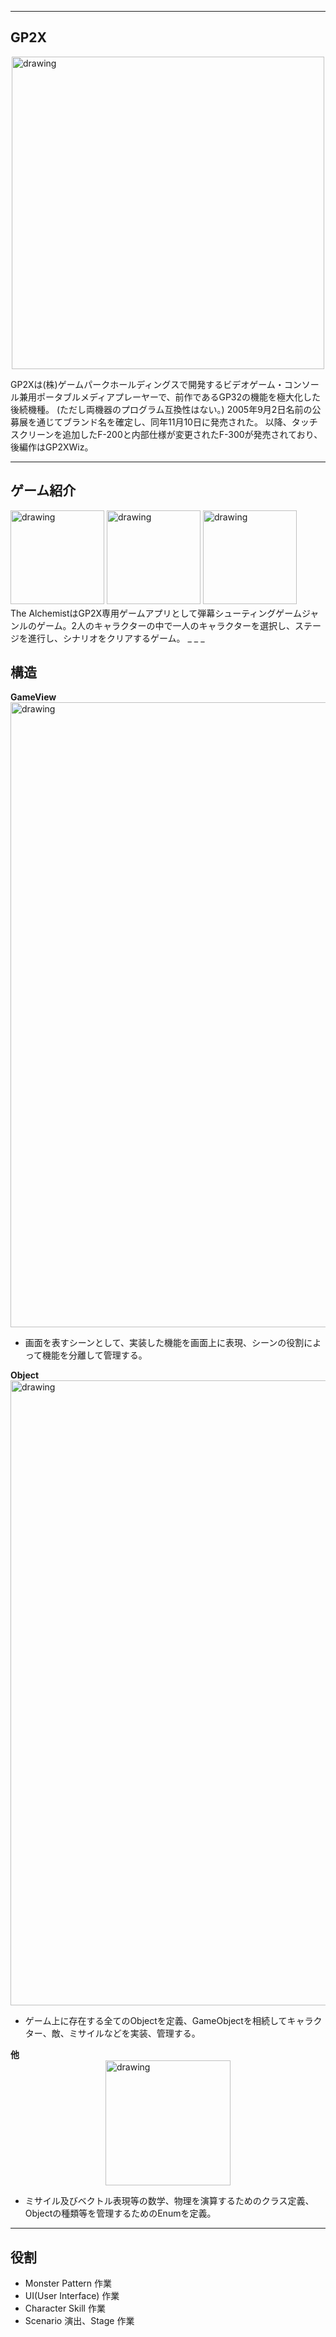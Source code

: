_ _ _

## GP2X

<img style="display: block; margin-left: auto; margin-right: auto;"  src="https://msh0411.github.io/assets/Gp2xWiz.jpg" alt="drawing" width="500"/>

GP2Xは(株)ゲームパークホールディングスで開発するビデオゲーム・コンソール兼用ポータブルメディアプレーヤーで、前作であるGP32の機能を極大化した後続機種。 (ただし両機器のプログラム互換性はない。) 2005年9月2日名前の公募展を通じてブランド名を確定し、同年11月10日に発売された。 以降、タッチスクリーンを追加したF-200と内部仕様が変更されたF-300が発売されており、後編作はGP2XWiz。

_ _ _

## ゲーム紹介
<img style="margin-left: auto; margin-right: auto;"  src="https://msh0411.github.io/assets/TheAlchemist_01.jpg" alt="drawing" width="150"/>
<img style="margin-left: auto; margin-right: auto;"  src="https://msh0411.github.io/assets/TheAlchemist_02.jpg" alt="drawing" width="150"/>
<img style="margin-left: auto; margin-right: auto;"  src="https://msh0411.github.io/assets/TheAlchemist_03.jpg" alt="drawing" width="150"/>　　
The AlchemistはGP2X専用ゲームアプリとして弾幕シューティングゲームジャンルのゲーム。2人のキャラクターの中で一人のキャラクターを選択し、ステージを進行し、シナリオをクリアするゲーム。
_ _ _

## 構造

**GameView**  
<img style="display: block; margin-left: auto; margin-right: auto;"  src="https://msh0411.github.io/assets/TheAlchemist_04.jpg" alt="drawing" width="1000"/>  
 * 画面を表すシーンとして、実装した機能を画面上に表現、シーンの役割によって機能を分離して管理する。

**Object**  
<img style="display: block; margin-left: auto; margin-right: auto;"  src="https://msh0411.github.io/assets/TheAlchemist_05.jpg" alt="drawing" width="1000"/>  
 * ゲーム上に存在する全てのObjectを定義、GameObjectを相続してキャラクター、敵、ミサイルなどを実装、管理する。

**他**  
<img style="display: block; margin-left: auto; margin-right: auto;"  src="https://msh0411.github.io/assets/TheAlchemist_06.jpg" alt="drawing" width="200"/>  
 * ミサイル及びベクトル表現等の数学、物理を演算するためのクラス定義、Objectの種類等を管理するためのEnumを定義。

_ _ _

## 役割

 + Monster Pattern 作業
 + UI(User Interface) 作業
 + Character Skill 作業
 + Scenario 演出、Stage 作業
